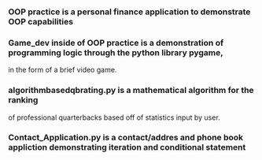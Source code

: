 ### OOP practice is a personal finance application to demonstrate OOP capabilities

### Game_dev inside of OOP practice is a demonstration of programming logic through the python library pygame,
in the form of a brief video game.

### algorithmbasedqbrating.py is a mathematical algorithm for the ranking
of professional quarterbacks based off of statistics input by user.

### Contact_Application.py is a contact/addres and phone book appliction demonstrating iteration and conditional statement

